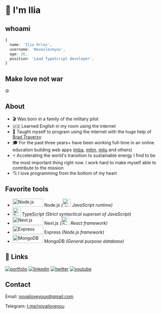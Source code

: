 [portfolio]: https://novailoveyou.com
[linkedin]: https://wwwlinkedin.com/in/ilia-orlov
[twitter]: https://twitter.com/novailoveyou
[youtube]: https://www.youtube.com/channel/UC2rI3sYpG6dH7acoTiQMXsQ
[mba]: https://moscow.mba
[mitm]: https://mitm.institute
[mip]: https://mip.institute
[ipe]: https://ipo.msk.ru
[mipo]: https://mipo.msk.ru
[imo]: https://imo.msk.ru
[mitu]: https://mitu.institute
[brad]: https://github.com/bradtraversy
[telegram]: https://t.me/novailoveyou

# 👋 I'm Ilia

## whoami

```ts
{
  name: 'Ilia Orlov',
  username: 'Novailoveyou',
  age: 26,
  position: 'Lead TypeScript developer',
}
```

## Make love not war

☮️

## About

- 🎬 Was born in a family of the military pilot
- 🇺🇸 Learned English in my room using the internet
- 🐐 Taught myself to program using the internet with the huge help of [Brad Traversy][brad]
- 🎓 For the past three years+ have been working full-time in an online education building web apps ([mba][mba],
  [mitm][mitm], [mitu][mitu] and others)
- ⚡ Accelerating the world's transition to sustainable energy I find to be the most important thing right now. I work hard to make myself able to contribute to the mission
- 💘 I love programming from the bottom of my heart

## Favorite tools

- <img src='https://cdn.worldvectorlogo.com/logos/nodejs.svg' width='98px' height='26px' alt='Node.js' />
  Node.js <em>(<img src='https://cdn.worldvectorlogo.com/logos/logo-javascript.svg' width='26px' height='26px' alt='JavaScript' /> JavaScript runtime)</em>
- <img src='https://cdn.worldvectorlogo.com/logos/typescript-2.svg' width='26px' height='26px' alt='TypeScript' />
  TypeScript <em>(Strict syntactical superset of JavaScript)</em>
- <img src='https://cdn.worldvectorlogo.com/logos/nextjs-3.svg' width='98px' height='26px' alt='Next.js' />
  Next.js <em>(<img src='https://cdn.worldvectorlogo.com/logos/react-2.svg' width='26px' height='26px' alt='React.js' /> React framework)</em>
- <img src='https://cdn.worldvectorlogo.com/logos/express-109.svg' width='98px' height='26px' alt='Express' />
  Express <em>(Node.js framework)</em>
- <img src='https://cdn.worldvectorlogo.com/logos/mongodb-icon-1.svg' width='98px' height='26px' alt='MongoDB' />
  MongoDB <em>(General purpose database)</em>

## 🔗 Links

[![portfolio](https://img.shields.io/badge/my_portfolio-000?style=for-the-badge&logo=ko-fi&logoColor=white)][portfolio]
[![linkedin](https://img.shields.io/badge/linkedin-0A66C2?style=for-the-badge&logo=linkedin&logoColor=white)][linkedin]
[![twitter](https://img.shields.io/badge/twitter-1DA1F2?style=for-the-badge&logo=twitter&logoColor=white)][twitter]
[![youtube](https://img.shields.io/youtube/channel/views/UC2rI3sYpG6dH7acoTiQMXsQ?style=social)][youtube]

## Contact

Email: <novailoveyoux@gmail.com>

Telegram: [t.me/novailoveyou][telegram]
